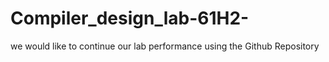 # Compiler_design_lab-61H2-
we would like to continue our lab performance using the Github Repository
